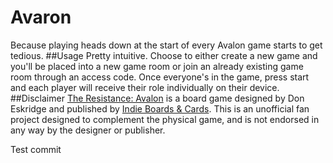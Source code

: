 # Avaron
Because playing heads down at the start of every Avalon game starts to get tedious.
##Usage
Pretty intuitive. Choose to either create a new game and you'll be placed into a new game room or join an already existing game room through an access code. Once everyone's in the game, press start and each player will receive their role individually on their device.
##Disclaimer
[The Resistance: Avalon](http://www.indieboardsandcards.com/resistance.php) is a board game designed by Don Eskridge and published by [Indie Boards & Cards](http://www.indieboardsandcards.com/). This is an unofficial fan project designed to complement the physical game, and is not endorsed in any way by the designer or publisher.


Test commit
